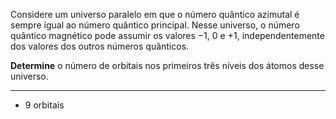 Considere um universo paralelo em que o número quântico azimutal é sempre igual ao número quântico principal. Nesse universo, o número quântico magnético pode assumir os valores $-1$, $0$ e $+1$, independentemente dos valores dos outros números quânticos.

**Determine** o número de orbitais nos primeiros três níveis dos átomos desse universo.

---

- 9 orbitais
